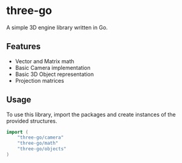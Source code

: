 # three-go

A simple 3D engine library written in Go.

## Features

- Vector and Matrix math
- Basic Camera implementation
- Basic 3D Object representation
- Projection matrices

## Usage

To use this library, import the packages and create instances of the provided structures.

```go
import (
    "three-go/camera"
    "three-go/math"
    "three-go/objects"
)
